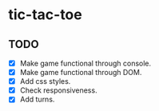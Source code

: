 # tic-tac-toe

## TODO

- [x] Make game functional through console.
- [x] Make game functional through DOM.
- [x] Add css styles.
- [x] Check responsiveness.
- [x] Add turns.
